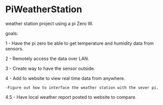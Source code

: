 # PiWeatherStation
weather station project using a pi Zero W.

goals:

1 - Have the pi zero be able to get temperature and humidity data from sensors.

2 - Remotely access the data over LAN.

3 - Create way to have the sensor outside.

4 - Add to website to view real time data from anywhere.

    -Figure out how to interface the weather station with the sever pi.

4.5 - Have local weather report posted to website to compare.
